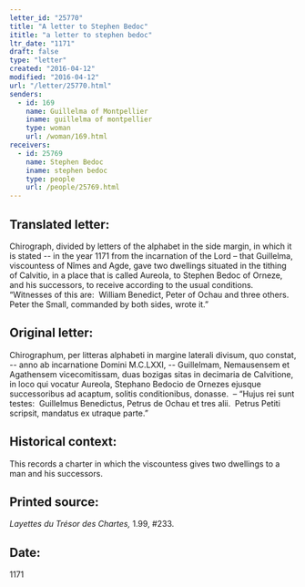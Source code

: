 ```yaml
---
letter_id: "25770"
title: "A letter to Stephen Bedoc"
ititle: "a letter to stephen bedoc"
ltr_date: "1171"
draft: false
type: "letter"
created: "2016-04-12"
modified: "2016-04-12"
url: "/letter/25770.html"
senders:
  - id: 169
    name: Guillelma of Montpellier
    iname: guillelma of montpellier
    type: woman
    url: /woman/169.html
receivers:
  - id: 25769
    name: Stephen Bedoc
    iname: stephen bedoc
    type: people
    url: /people/25769.html
---
```

<h2> Translated letter:</h2><p>Chirograph, divided by letters of the alphabet in the side margin, in which it is stated -- in the year 1171 from the incarnation of the Lord – that Guillelma, viscountess of Nîmes and Agde, gave two dwellings situated in the tithing of Calvitio, in a place that is called Aureola, to Stephen Bedoc of Orneze, and his successors, to receive according to the usual conditions.&nbsp; “Witnesses of this are:&nbsp; William Benedict, Peter of Ochau and three others.&nbsp; Peter the Small, commanded by both sides, wrote it.”</p><h2 class="mt-4"> Original letter:</h2><p>Chirographum, per litteras alphabeti in margine laterali divisum, quo constat, -- anno ab incarnatione Domini M.C.LXXI, -- Guillelmam, Nemausensem et Agathensem vicecomitissam, duas bozigas sitas in decimaria de Calvitione, in loco qui vocatur Aureola, Stephano Bedocio de Ornezes ejusque successoribus ad acaptum, solitis conditionibus, donasse.&nbsp; – “Hujus rei sunt testes:&nbsp; Guillelmus Benedictus, Petrus de Ochau et tres alii.&nbsp; Petrus Petiti scripsit, mandatus ex utraque parte.”</p><h2 class="mt-4"> Historical context:</h2><p>This records a charter in which the viscountess gives two dwellings to a man and his successors.</p><h2 class="mt-4"> Printed source:</h2><p><i>Layettes du Trésor des Chartes,&nbsp;</i>1.99, #233.</p><h2 class="mt-4"> Date:</h2>1171